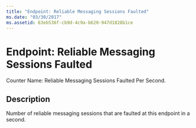 ```yaml
---
title: "Endpoint: Reliable Messaging Sessions Faulted"
ms.date: "03/30/2017"
ms.assetid: 63eb536f-cb9d-4c9a-b620-947d1828b1ce
---
```

# Endpoint: Reliable Messaging Sessions Faulted
Counter Name: Reliable Messaging Sessions Faulted Per Second.  
  
## Description  
 Number of reliable messaging sessions that are faulted at this endpoint in a second.

